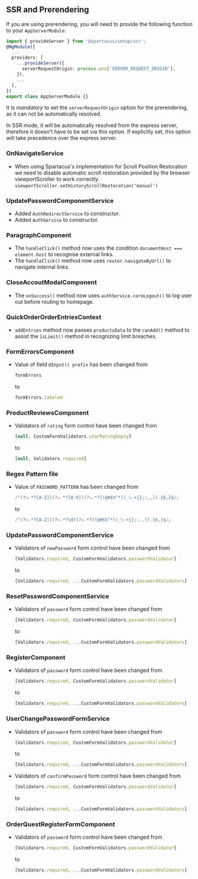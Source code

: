 <!--
  Most typescript breaking changes should be detected and documented automatically by a script if a change is apparent when comparing the public API of the previous version vs the public API of the new major version.

  This file should contain typescript change documentation for changes not immediately apparent while comparing the public api between the older release and the current release and therefore will not be detected by the breaking change detection script.

  Examples of typescript breaking changes that are not detectable by the script are:
    * High level changes or refactoring
    * Behaviour changes that are not backwards compatible and worth mentioning 
-->

## SSR and Prerendering

If you are using prerendering, you will need to provide the following function to your `AppServerModule`:

```ts
import { provideServer } from '@spartacus/setup/ssr';
@NgModule({
  ...
  providers: [
    ...provideServer({
      serverRequestOrigin: process.env['SERVER_REQUEST_ORIGIN'],
    }),
    ...
  ],
})
export class AppServerModule {}
```

It is _mandatory_ to set the `serverRequestOrigin` option for the prerendering, as it can not be automatically resolved.

In SSR mode, it will be automatically resolved from the express server, therefore it doesn't have to be set via this option.
If explicitly set, this option will take precedence over the express server.


### OnNavigateService

- When using Spartacus's implementation for Scroll Position Restoration we need to disable automatic scroll restoration provided by the browser viewportScroller to work correctly. `viewportScroller.setHistoryScrollRestoration('manual')`

### UpdatePasswordComponentService

- Added `AuthRedirectService` to constructor.
- Added `AuthService` to constructor.

### ParagraphComponent

- The `handleClick()` method now uses the condition `documentHost === element.host` to recognise external links.
- The `handleClick()` method now uses `router.navigateByUrl()` to navigate internal links.

### CloseAccoutModalComponent

- The `onSuccess()` method now uses `authService.coreLogout()` to log user out before routing to homepage.

### QuickOrderOrderEntriesContext

- `addEntries` method now passes `productsData` to the `canAdd()` method to assist the `īsLimit()` method in recognizing limit breaches.

### FormErrorsComponent

- Value of field `@Input() prefix` has been changed from 
  
  ```ts
  formErrors
  ``` 
  
  to 
  
  ```ts
  formErrors.labeled
  ```

### ProductReviewsComponent

- Validators of `rating` form control have been changed from 
  
  ```ts
  [null, CustomFormValidators.starRatingEmpty]
  ``` 
  
  to 
  
  ```ts
  [null, Validators.required]
  ```

### Regex Pattern file

- Value of `PASSWORD_PATTERN` has been changed from 
  
  ```ts
  /^(?=.*?[A-Z])(?=.*?[0-9])(?=.*?[!@#$%^*()_\-+{};:.,]).{6,}$/;
  ```

  to

  ```ts
  /^(?=.*?[A-Z])(?=.*?\d)(?=.*?[!@#$%^*()_\-+{};:.,]).{6,}$/;
  ```

### UpdatePasswordComponentService

- Validators of `newPassword` form control have been changed from 
  
  ```ts
  [Validators.required, CustomFormValidators.passwordValidator]
  ``` 
  
  to 
  
  ```ts
  [Validators.required, ...CustomFormValidators.passwordValidators]
  ```

### ResetPasswordComponentService

- Validators of `password` form control have been changed from 
  
  ```ts
  [Validators.required, CustomFormValidators.passwordValidator]
  ``` 
  
  to 
  
  ```ts
  [Validators.required, ...CustomFormValidators.passwordValidators]
  ```

### RegisterComponent

- Validators of `password` form control have been changed from 
  
  ```ts
  [Validators.required, CustomFormValidators.passwordValidator]
  ``` 
  
  to 
  
  ```ts
  [Validators.required, ...CustomFormValidators.passwordValidators]
  ```

### UserChangePasswordFormService

- Validators of `password` form control have been changed from 
  
  ```ts
  [Validators.required, CustomFormValidators.passwordValidator]
  ``` 
  
  to 
  
  ```ts
  [Validators.required, ...CustomFormValidators.passwordValidators]
  ```

- Validators of `confirmPassword` form control have been changed from 
  
  ```ts
  [Validators.required, CustomFormValidators.passwordValidator]
  ``` 
  
  to 
  
  ```ts
  [Validators.required, ...CustomFormValidators.passwordValidators]
  ```

### OrderQuestRegisterFormComponent

- Validators of `password` form control have been changed from 
  
  ```ts
  [Validators.required, CustomFormValidators.passwordValidator]
  ``` 
  
  to 
  
  ```ts
  [Validators.required, ...CustomFormValidators.passwordValidators]
  ```